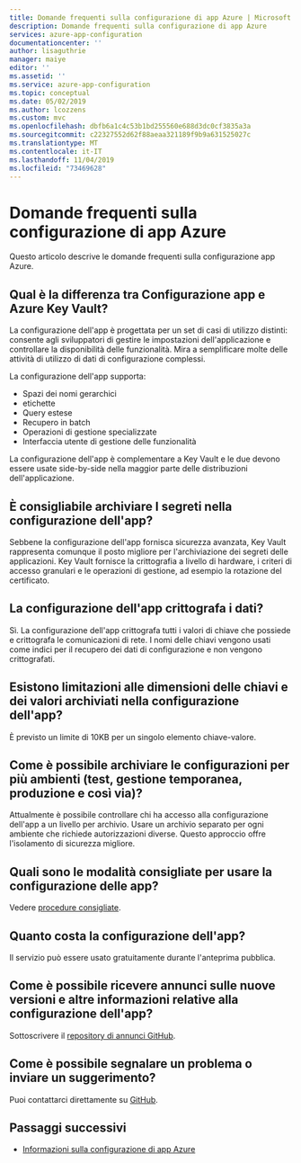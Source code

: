 ```yaml
---
title: Domande frequenti sulla configurazione di app Azure | Microsoft Docs
description: Domande frequenti sulla configurazione di app Azure
services: azure-app-configuration
documentationcenter: ''
author: lisaguthrie
manager: maiye
editor: ''
ms.assetid: ''
ms.service: azure-app-configuration
ms.topic: conceptual
ms.date: 05/02/2019
ms.author: lcozzens
ms.custom: mvc
ms.openlocfilehash: dbfb6a1c4c53b1bd255560e688d3dc0cf3835a3a
ms.sourcegitcommit: c22327552d62f88aeaa321189f9b9a631525027c
ms.translationtype: MT
ms.contentlocale: it-IT
ms.lasthandoff: 11/04/2019
ms.locfileid: "73469628"
---
```

# <a name="azure-app-configuration-faq"></a>Domande frequenti sulla configurazione di app Azure

Questo articolo descrive le domande frequenti sulla configurazione app Azure.

## <a name="how-is-app-configuration-different-from-azure-key-vault"></a>Qual è la differenza tra Configurazione app e Azure Key Vault?

La configurazione dell'app è progettata per un set di casi di utilizzo distinti: consente agli sviluppatori di gestire le impostazioni dell'applicazione e controllare la disponibilità delle funzionalità. Mira a semplificare molte delle attività di utilizzo di dati di configurazione complessi.

La configurazione dell'app supporta:

- Spazi dei nomi gerarchici
- etichette
- Query estese
- Recupero in batch
- Operazioni di gestione specializzate
- Interfaccia utente di gestione delle funzionalità

La configurazione dell'app è complementare a Key Vault e le due devono essere usate side-by-side nella maggior parte delle distribuzioni dell'applicazione.

## <a name="should-i-store-secrets-in-app-configuration"></a>È consigliabile archiviare I segreti nella configurazione dell'app?

Sebbene la configurazione dell'app fornisca sicurezza avanzata, Key Vault rappresenta comunque il posto migliore per l'archiviazione dei segreti delle applicazioni. Key Vault fornisce la crittografia a livello di hardware, i criteri di accesso granulari e le operazioni di gestione, ad esempio la rotazione del certificato.

## <a name="does-app-configuration-encrypt-my-data"></a>La configurazione dell'app crittografa i dati?

Sì. La configurazione dell'app crittografa tutti i valori di chiave che possiede e crittografa le comunicazioni di rete. I nomi delle chiavi vengono usati come indici per il recupero dei dati di configurazione e non vengono crittografati.

## <a name="are-there-any-size-limitations-on-keys-and-values-stored-in-app-configuration"></a>Esistono limitazioni alle dimensioni delle chiavi e dei valori archiviati nella configurazione dell'app?

È previsto un limite di 10KB per un singolo elemento chiave-valore.

## <a name="how-should-i-store-configurations-for-multiple-environments-test-staging-production-and-so-on"></a>Come è possibile archiviare le configurazioni per più ambienti (test, gestione temporanea, produzione e così via)?

Attualmente è possibile controllare chi ha accesso alla configurazione dell'app a un livello per archivio. Usare un archivio separato per ogni ambiente che richiede autorizzazioni diverse. Questo approccio offre l'isolamento di sicurezza migliore.

## <a name="what-are-the-recommended-ways-to-use-app-configuration"></a>Quali sono le modalità consigliate per usare la configurazione delle app?

Vedere [procedure consigliate](./howto-best-practices.md).

## <a name="how-much-does-app-configuration-cost"></a>Quanto costa la configurazione dell'app?

Il servizio può essere usato gratuitamente durante l'anteprima pubblica.

## <a name="how-can-i-receive-announcements-on-new-releases-and-other-information-related-to-app-configuration"></a>Come è possibile ricevere annunci sulle nuove versioni e altre informazioni relative alla configurazione dell'app?

Sottoscrivere il [repository di annunci GitHub](https://github.com/Azure/AppConfiguration-Announcements).

## <a name="how-can-i-report-an-issue-or-give-a-suggestion"></a>Come è possibile segnalare un problema o inviare un suggerimento?

Puoi contattarci direttamente su [GitHub](https://github.com/Azure/AppConfiguration/issues).

## <a name="next-steps"></a>Passaggi successivi

* [Informazioni sulla configurazione di app Azure](./overview.md)
